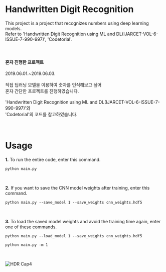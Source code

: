 # Handwritten Digit Recognition
This project is a project that recognizes numbers using deep learning models.<br>
Refer to 'Handwritten Digit Recognition using ML and DL(IJARCET-VOL-6-ISSUE-7-990-997)', 'Codetorial'.<br>
<br>
<br>
#### 혼자 진행한 프로젝트<br>
2019.06.01.~2019.06.03.<br>
<br>
직접 딥러닝 모델을 이용하여 숫자를 인식해보고 싶어<br>
혼자 간단한 프로젝트를 진행하였습니다.<br>
<br>
'Handwritten Digit Recognition using ML and DL(IJARCET-VOL-6-ISSUE-7-990-997)'와<br>
'Codetorial'의 코드를 참고하였습니다.<br>
<br>
<br>
# Usage
**1.** To run the entire code, enter this command.
```
python main.py
```
<br>

**2.** If you want to save the CNN model weights after training, enter this command.

```
python main.py --save_model 1 --save_weights cnn_weights.hdf5
```  
<br>

**3.** To load the saved model weights and avoid the training time again, enter one of these commands.

```
python main.py --load_model 1 --save_weights cnn_weights.hdf5
```
```
python main.py -m 1
```
<br>


![HDR Cap4](https://user-images.githubusercontent.com/68259786/152900940-f20de78a-b2cd-415b-a088-3090b9d4d58e.JPG)


